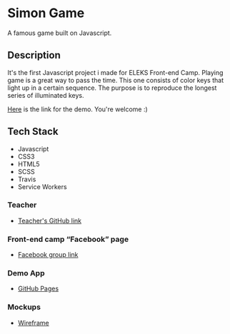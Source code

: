 # Simon Game
A famous game built on Javascript. 
## Description
It's the first Javascript project i made for ELEKS Front-end Camp.
Playing game is a great way to pass the time. This one consists of color keys that light up in a certain sequence. The purpose is to reproduce the longest series of illuminated keys. 

[Here](https://sinfuls0ul.github.io/simon-game/) is the link for the demo. You're welcome :)
## Tech Stack
* Javascript
* CSS3
* HTML5
* SCSS
* Travis
* Service Workers
### Teacher
* [Teacher's GitHub link](https://github.com/dosandk)
### Front-end camp “Facebook” page
* [Facebook group link](https://www.facebook.com/groups/270300106928894/)
### Demo App
* [GitHub Pages](https://sinfuls0ul.github.io/simon-game/)
### Mockups
* [Wireframe](https://wireframepro.mockflow.com/view/Mdd6709e19488cbb05fa59fa0bc912d721539708976420#/page/e0be284783e4417fb945fec20eabd2ac)
